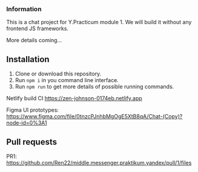 ### Information

This is a chat project for Y.Practicum module 1.
We will build it without any frontend JS frameworks.

More details coming...

## Installation

1. Clone or download this repository.
2. Run `npm i` in you command line interface.
3. Run `npm run` to get more details of possible running commands.

Netlify build CI https://zen-johnson-0174eb.netlify.app

Figma UI prototypes: https://www.figma.com/file/0tnzcPJnhbMgOgE5XtB8qA/Chat-(Copy)?node-id=0%3A1

## Pull requests
PR1: https://github.com/Ren22/middle.messenger.praktikum.yandex/pull/1/files
